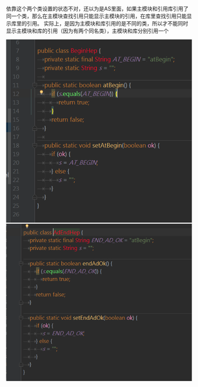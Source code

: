 依靠这个两个类设置的状态不对，还以为是AS里面，如果主模块和引用库引用了同一个类，那么在主模块查找引用只能显示主模块的引用，在库里查找引用只能显示库里的引用。    实际上，是因为主模块和库引用的是不同的类，所以才不能同时显示主模块和库的引用（因为有两个同名类），主模块和库分别引用一个

![](img/43-1.png)
![](img/43-2.png)